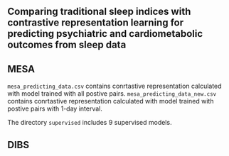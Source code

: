 ## Comparing traditional sleep indices with contrastive representation learning for predicting psychiatric and cardiometabolic outcomes from sleep data


## MESA

`mesa_predicting_data.csv` contains conrtastive representation calculated with model trained with all postive pairs. `mesa_predicting_data_new.csv` contains conrtastive representation calculated with model trained with postive pairs with 1-day interval. 

The directory `supervised` includes 9 supervised models.

## DIBS
